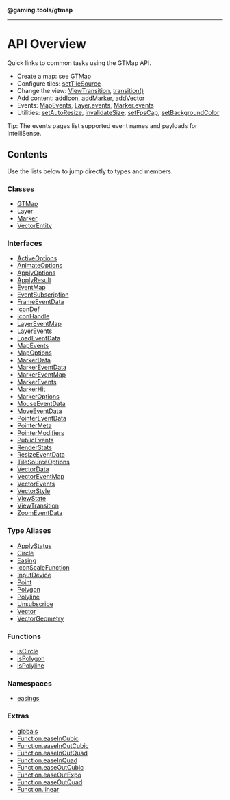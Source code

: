 **@gaming.tools/gtmap**

***

# API Overview

Quick links to common tasks using the GTMap API.

- Create a map: see [GTMap](./Class.GTMap.md)
- Configure tiles: [setTileSource](./Class.GTMap.md#settilesource)
- Change the view: [ViewTransition](./Interface.ViewTransition.md), [transition()](./Class.GTMap.md#transition)
- Add content: [addIcon](./Class.GTMap.md#addicon), [addMarker](./Class.GTMap.md#addmarker), [addVector](./Class.GTMap.md#addvector)
- Events: [MapEvents](./Interface.MapEvents.md), [Layer.events](./Class.Layer.md#events), [Marker.events](./Class.Marker.md#events)
- Utilities: [setAutoResize](./Class.GTMap.md#setautoresize), [invalidateSize](./Class.GTMap.md#invalidatesize), [setFpsCap](./Class.GTMap.md#setfpscap), [setBackgroundColor](./Class.GTMap.md#setbackgroundcolor)

Tip: The events pages list supported event names and payloads for IntelliSense.

## Contents

Use the lists below to jump directly to types and members.

### Classes

- [GTMap](./Class.GTMap.md)
- [Layer](./Class.Layer.md)
- [Marker](./Class.Marker.md)
- [VectorEntity](./Class.VectorEntity.md)

### Interfaces

- [ActiveOptions](./Interface.ActiveOptions.md)
- [AnimateOptions](./Interface.AnimateOptions.md)
- [ApplyOptions](./Interface.ApplyOptions.md)
- [ApplyResult](./Interface.ApplyResult.md)
- [EventMap](./Interface.EventMap.md)
- [EventSubscription](./Interface.EventSubscription.md)
- [FrameEventData](./Interface.FrameEventData.md)
- [IconDef](./Interface.IconDef.md)
- [IconHandle](./Interface.IconHandle.md)
- [LayerEventMap](./Interface.LayerEventMap.md)
- [LayerEvents](./Interface.LayerEvents.md)
- [LoadEventData](./Interface.LoadEventData.md)
- [MapEvents](./Interface.MapEvents.md)
- [MapOptions](./Interface.MapOptions.md)
- [MarkerData](./Interface.MarkerData.md)
- [MarkerEventData](./Interface.MarkerEventData.md)
- [MarkerEventMap](./Interface.MarkerEventMap.md)
- [MarkerEvents](./Interface.MarkerEvents.md)
- [MarkerHit](./Interface.MarkerHit.md)
- [MarkerOptions](./Interface.MarkerOptions.md)
- [MouseEventData](./Interface.MouseEventData.md)
- [MoveEventData](./Interface.MoveEventData.md)
- [PointerEventData](./Interface.PointerEventData.md)
- [PointerMeta](./Interface.PointerMeta.md)
- [PointerModifiers](./Interface.PointerModifiers.md)
- [PublicEvents](./Interface.PublicEvents.md)
- [RenderStats](./Interface.RenderStats.md)
- [ResizeEventData](./Interface.ResizeEventData.md)
- [TileSourceOptions](./Interface.TileSourceOptions.md)
- [VectorData](./Interface.VectorData.md)
- [VectorEventMap](./Interface.VectorEventMap.md)
- [VectorEvents](./Interface.VectorEvents.md)
- [VectorStyle](./Interface.VectorStyle.md)
- [ViewState](./Interface.ViewState.md)
- [ViewTransition](./Interface.ViewTransition.md)
- [ZoomEventData](./Interface.ZoomEventData.md)

### Type Aliases

- [ApplyStatus](./TypeAlias.ApplyStatus.md)
- [Circle](./TypeAlias.Circle.md)
- [Easing](./TypeAlias.Easing.md)
- [IconScaleFunction](./TypeAlias.IconScaleFunction.md)
- [InputDevice](./TypeAlias.InputDevice.md)
- [Point](./TypeAlias.Point.md)
- [Polygon](./TypeAlias.Polygon.md)
- [Polyline](./TypeAlias.Polyline.md)
- [Unsubscribe](./TypeAlias.Unsubscribe.md)
- [Vector](./TypeAlias.Vector.md)
- [VectorGeometry](./TypeAlias.VectorGeometry.md)

### Functions

- [isCircle](./Function.isCircle.md)
- [isPolygon](./Function.isPolygon.md)
- [isPolyline](./Function.isPolyline.md)

### Namespaces

- [easings](./Namespace.easings.md)

### Extras

- [globals](./globals.md)
- [Function.easeInCubic](./easings.Function.easeInCubic.md)
- [Function.easeInOutCubic](./easings.Function.easeInOutCubic.md)
- [Function.easeInOutQuad](./easings.Function.easeInOutQuad.md)
- [Function.easeInQuad](./easings.Function.easeInQuad.md)
- [Function.easeOutCubic](./easings.Function.easeOutCubic.md)
- [Function.easeOutExpo](./easings.Function.easeOutExpo.md)
- [Function.easeOutQuad](./easings.Function.easeOutQuad.md)
- [Function.linear](./easings.Function.linear.md)
